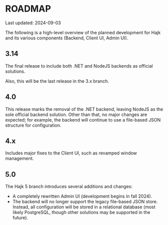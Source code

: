 # ROADMAP

Last updated: 2024-09-03

The following is a high-level overview of the planned development for Hajk and its various components (Backend, Client UI, Admin UI).

## 3.14

The final release to include both .NET and NodeJS backends as official solutions.

Also, this will be the last release in the 3.x branch.

## 4.0

This release marks the removal of the .NET backend, leaving NodeJS as the sole official backend solution. Other than that, no major changes are expected; for example, the backend will continue to use a file-based JSON structure for configuration.

## 4.x

Includes major fixes to the Client UI, such as revamped window management.

## 5.0

The Hajk 5 branch introduces several additions and changes:

- A completely rewritten Admin UI (development begins in fall 2024).
- The backend will no longer support the legacy file-based JSON store. Instead, all configuration will be stored in a relational database (most likely PostgreSQL, though other solutions may be supported in the future).
